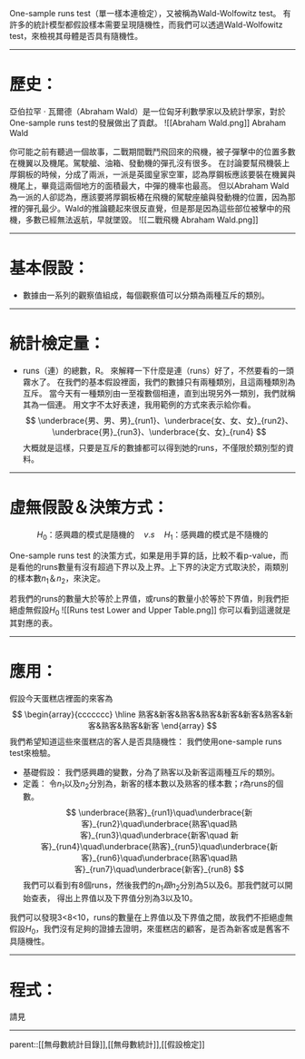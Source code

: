 One-sample runs test（單一樣本連檢定），又被稱為Wald-Wolfowitz test。
有許多的統計模型都假設樣本需要呈現隨機性，而我們可以透過Wald-Wolfowitz test，來檢視其母體是否具有隨機性。
- - -
# 歷史：
亞伯拉罕 · 瓦爾德（Abraham Wald）是一位匈牙利數學家以及統計學家，對於One-sample runs test的發展做出了貢獻。
![[Abraham Wald.png]]
Abraham Wald

你可能之前有聽過一個故事，二戰期間戰鬥飛回來的飛機，被子彈擊中的位置多數在機翼以及機尾。駕駛艙、油箱、發動機的彈孔沒有很多。
在討論要幫飛機裝上厚鋼板的時候，分成了兩派，一派是英國皇家空軍，認為厚鋼板應該要裝在機翼與機尾上，畢竟這兩個地方的面積最大，中彈的機率也最高。
但以Abraham Wald為一派的人卻認為，應該要將厚鋼板樁在飛機的駕駛座艙與發動機的位置，因為那裡的彈孔最少。Wald的推論聽起來很反直覺，但是那是因為這些部位被擊中的飛機，多數已經無法返航，早就墜毀。
![[二戰飛機 Abraham Wald.png]]

- - -
# 基本假設：
- 數據由一系列的觀察值組成，每個觀察值可以分類為兩種互斥的類別。
- - -
# 統計檢定量：
- runs（連）的總數，R。
來解釋一下什麼是連（runs）好了，不然要看的一頭霧水了。
在我們的基本假設裡面，我們的數據只有兩種類別，且這兩種類別為互斥。
當今天有一種類別由一至複數個相連，直到出現另外一類別，我們就稱其為一個連。
用文字不太好表達，我用範例的方式來表示給你看。
$$
\underbrace{男、男、男}_{run1}、\underbrace{女、女、女}_{run2}、\underbrace{男}_{run3}、\underbrace{女、女}_{run4}
$$
大概就是這樣，只要是互斥的數據都可以得到她的runs，不僅限於類別型的資料。
- - -
# 虛無假設＆決策方式：
$$H_0\text{：感興趣的模式是隨機的}\quad v.s \quad H_1\text{：感興趣的模式是不隨機的}$$

One-sample runs test 的決策方式，如果是用手算的話，比較不看p-value，而是看他的runs數量有沒有超過下界以及上界。上下界的決定方式取決於，兩類別的樣本數$n_1$＆$n_2$，來決定。

若我們的runs的數量大於等於上界值，或runs的數量小於等於下界值，則我們拒絕虛無假設$H_0$
![[Runs test Lower and Upper Table.png]]
你可以看到這邊就是其對應的表。
- - -
# 應用：
假設今天蛋糕店裡面的來客為
$$
\begin{array}{ccccccc}
\hline
熟客&新客&熟客&熟客&新客&新客&熟客&新客&熟客&熟客&新客
\end{array}
$$
我們希望知道這些來蛋糕店的客人是否具隨機性：
我們使用one-sample runs test來檢驗。
- 基礎假設：
我們感興趣的變數，分為了熟客以及新客這兩種互斥的類別。
- 定義：
令$n_1$以及$n_2$分別為，新客的樣本數以及熟客的樣本數；$r$為runs的個數。
$$
\underbrace{熟客}_{run1}\quad\underbrace{新客}_{run2}\quad\underbrace{熟客\quad熟客}_{run3}\quad\underbrace{新客\quad 新客}_{run4}\quad\underbrace{熟客}_{run5}\quad\underbrace{新客}_{run6}\quad\underbrace{熟客\quad熟客}_{run7}\quad\underbrace{新客}_{run8}
$$
我們可以看到有8個runs，然後我們的$n_1跟n_2$分別為5以及6。那我們就可以開始查表，
得出上界值以及下界值分別為3以及10。

我們可以發現3<8<10，runs的數量在上界值以及下界值之間，故我們不拒絕虛無假設$H_0$，我們沒有足夠的證據去證明，來蛋糕店的顧客，是否為新客或是舊客不具隨機性。
- - -
# 程式：
請見
- - -
parent::[[無母數統計目錄]],[[無母數統計]],[[假設檢定]]